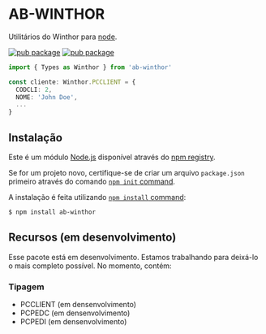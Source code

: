 # AB-WINTHOR

  Utilitários do Winthor para [node](http://nodejs.org).
  
  [![pub package](https://badgen.net/npm/v/ab-winthor)](https://www.npmjs.com/package/ab-winthor)
  [![pub package](https://badgen.net/npm/types/ab-winthor)](https://www.npmjs.com/package/ab-winthor)


```ts
import { Types as Winthor } from 'ab-winthor'

const cliente: Winthor.PCCLIENT = {
  CODCLI: 2,
  NOME: 'John Doe',
  ...
}
```

## Instalação

Este é um módulo [Node.js](https://nodejs.org/en/) disponível através do [npm registry](https://www.npmjs.com/).

Se for um projeto novo, certifique-se de criar um arquivo `package.json` primeiro através do comando [`npm init` command](https://docs.npmjs.com/creating-a-package-json-file).

A instalação é feita utilizando 
[`npm install` command](https://docs.npmjs.com/getting-started/installing-npm-packages-locally):

```bash
$ npm install ab-winthor
```

## Recursos (em desenvolvimento)

Esse pacote está em desenvolvimento. Estamos trabalhando para deixá-lo o mais completo possível. No momento, contém:

### Tipagem

* PCCLIENT (em densenvolvimento)
* PCPEDC (em densenvolvimento)
* PCPEDI (em densenvolvimento)
